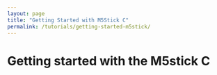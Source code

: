 ```yaml
---
layout: page
title: "Getting Started with M5Stick C"
permalink: /tutorials/getting-started-m5stick/
---
```

# Getting started with the M5stick C

